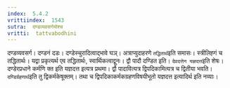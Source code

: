 ```yaml
---
index:  5.4.2
vrittiindex:  1543
sutra:  दण्डव्यवसर्गयोश्च
vritti:  tattvabodhini 
---
```


दण्डव्यवसर्ग। दण्डनं दडः। दण्डेस्चुरादित्वाद्भावे घञ्। अत्राप्युदाहरणे `तद्धितार्थ`इति समासः। स्त्रीलिह्गं च तद्धितार्थः। यद्वा प्रकृत्यर्थ एव तद्धितार्थः, स्वार्थिकत्वाद्वुनः। द्वौ पादौ दण्डित इति। `देवदत्तेन यज्ञदत्त`इति शेषः। दण्डेरप्रधाने कर्मणि क्त इति यज्ञदत्त इत्यत्र प्रथमा। द्वौ पादावित्यत्र द्विपदिकामित्यत्र च द्वितीया भवति। `दण्डिर्ग्रहणार्थ`इति तु द्विकर्मकेषूक्तम्। तथा च द्विपदिकाकर्मकग्रहणविषयीभूतो यज्ञदत्त इत्यादिर्थ इति नव्याः।

